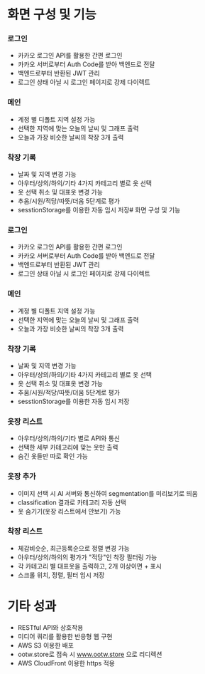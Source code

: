 # 화면 구성 및 기능
### 로그인
- 카카오 로그인 API를 활용한 간편 로그인
- 카카오 서버로부터 Auth Code를 받아 백엔드로 전달
- 백엔드로부터 반환된 JWT 관리
- 로그인 상태 아닐 시 로그인 페이지로 강제 다이렉트
### 메인
- 계정 별 디폴트 지역 설정 가능
- 선택한 지역에 맞는 오늘의 날씨 및 그래프 출력
- 오늘과 가장 비슷한 날씨의 착장 3개 출력
### 착장 기록
- 날짜 및 지역 변경 가능
- 아우터/상의/하의/기타 4가지 카테고리 별로 옷 선택
- 옷 선택 취소 및 대표옷 변경 가능
- 추움/시원/적당/따뜻/더움 5단계로 평가
- sesstionStorage를 이용한 자동 임시 저장# 화면 구성 및 기능
### 로그인
- 카카오 로그인 API를 활용한 간편 로그인
- 카카오 서버로부터 Auth Code를 받아 백엔드로 전달
- 백엔드로부터 반환된 JWT 관리
- 로그인 상태 아닐 시 로그인 페이지로 강제 다이렉트
### 메인
- 계정 별 디폴트 지역 설정 가능
- 선택한 지역에 맞는 오늘의 날씨 및 그래프 출력
- 오늘과 가장 비슷한 날씨의 착장 3개 출력
### 착장 기록
- 날짜 및 지역 변경 가능
- 아우터/상의/하의/기타 4가지 카테고리 별로 옷 선택
- 옷 선택 취소 및 대표옷 변경 가능
- 추움/시원/적당/따뜻/더움 5단계로 평가
- sesstionStorage를 이용한 자동 임시 저장
### 옷장 리스트
- 아우터/상의/하의/기타 별로 API와 통신
- 선택한 세부 카테고리에 맞는 옷만 출력
- 숨긴 옷들만 따로 확인 가능
### 옷장 추가
- 이미지 선택 시 AI 서버와 통신하여 segmentation를 미리보기로 띄움
- classification 결과로 카테고리 자동 선택
- 옷 숨기기(옷장 리스트에서 안보기) 가능
### 착장 리스트
- 체감비슷순, 최근등록순으로 정렬 변경 가능
- 아우터/상의/하의의 평가가 "적당"인 착장 필터링 가능
- 각 카테고리 별 대표옷을 출력하고, 2개 이상이면 + 표시
- 스크롤 위치, 정렬, 필터 임시 저장


# 기타 성과
- RESTful API와 상호작용
- 미디어 쿼리를 활용한 반응형 웹 구현
- AWS S3 이용한 배포
- ootw.store로 접속 시 www.ootw.store 으로 리디렉션
- AWS CloudFront 이용한 https 적용
